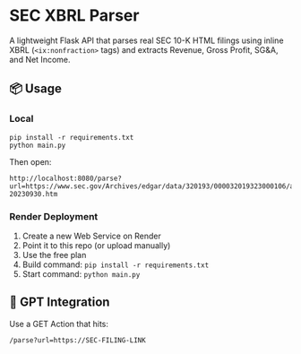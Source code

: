 # SEC XBRL Parser

A lightweight Flask API that parses real SEC 10-K HTML filings using inline XBRL (`<ix:nonfraction>` tags) and extracts Revenue, Gross Profit, SG&A, and Net Income.

## 📦 Usage

### Local

```
pip install -r requirements.txt
python main.py
```

Then open:

```
http://localhost:8080/parse?url=https://www.sec.gov/Archives/edgar/data/320193/000032019323000106/aapl-20230930.htm
```

### Render Deployment

1. Create a new Web Service on Render
2. Point it to this repo (or upload manually)
3. Use the free plan
4. Build command: `pip install -r requirements.txt`
5. Start command: `python main.py`

## 🧠 GPT Integration

Use a GET Action that hits:

```
/parse?url=https://SEC-FILING-LINK
```
